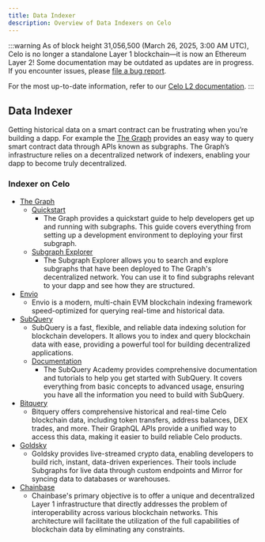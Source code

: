 ```yaml
---
title: Data Indexer
description: Overview of Data Indexers on Celo
---
```


:::warning
As of block height 31,056,500 (March 26, 2025, 3:00 AM UTC), Celo is no longer a standalone Layer 1 blockchain—it is now an Ethereum Layer 2!
Some documentation may be outdated as updates are in progress. If you encounter issues, please [file a bug report](https://github.com/celo-org/docs/issues/new/choose).

For the most up-to-date information, refer to our [Celo L2 documentation](https://docs.celo.org/cel2).
:::

## Data Indexer

Getting historical data on a smart contract can be frustrating when you’re building a dapp. For example the [The Graph](https://thegraph.com/) provides an easy way to query smart contract data through APIs known as subgraphs. The Graph’s infrastructure relies on a decentralized network of indexers, enabling your dapp to become truly decentralized.

### Indexer on Celo

- [The Graph](https://thegraph.com/)
  - [Quickstart](https://thegraph.com/docs/en/)
    - The Graph provides a quickstart guide to help developers get up and running with subgraphs. This guide covers everything from setting up a development environment to deploying your first subgraph.
  - [Subgraph Explorer](https://thegraph.com/explorer)
    - The Subgraph Explorer allows you to search and explore subgraphs that have been deployed to The Graph's decentralized network. You can use it to find subgraphs relevant to your dapp and see how they are structured.
- [Envio](https://envio.dev/)
  - Envio is a modern, multi-chain EVM blockchain indexing framework speed-optimized
for querying real-time and historical data.
- [SubQuery](https://subquery.network/)
  - SubQuery is a fast, flexible, and reliable data indexing solution for blockchain developers. It allows you to index and query blockchain data with ease, providing a powerful tool for building decentralized applications.
  - [Documentation](https://academy.subquery.network/)
    - The SubQuery Academy provides comprehensive documentation and tutorials to help you get started with SubQuery. It covers everything from basic concepts to advanced usage, ensuring you have all the information you need to build with SubQuery.
- [Bitquery](https://bitquery.io/blockchains/celo-blockchain-api)
  - Bitquery offers comprehensive historical and real-time Celo blockchain data, including token transfers, address balances, DEX trades, and more. Their GraphQL APIs provide a unified way to access this data, making it easier to build reliable Celo products.
- [Goldsky](https://goldsky.com/)
  - Goldsky provides live-streamed crypto data, enabling developers to build rich, instant, data-driven experiences. Their tools include Subgraphs for live data through custom endpoints and Mirror for syncing data to databases or warehouses.
- [Chainbase](https://chainbase.com/)
  - Chainbase's primary objective is to offer a unique and decentralized Layer 1 infrastructure that directly addresses the problem of interoperability across various blockchain networks. This architecture will facilitate the utilization of the full capabilities of blockchain data by eliminating any constraints.



